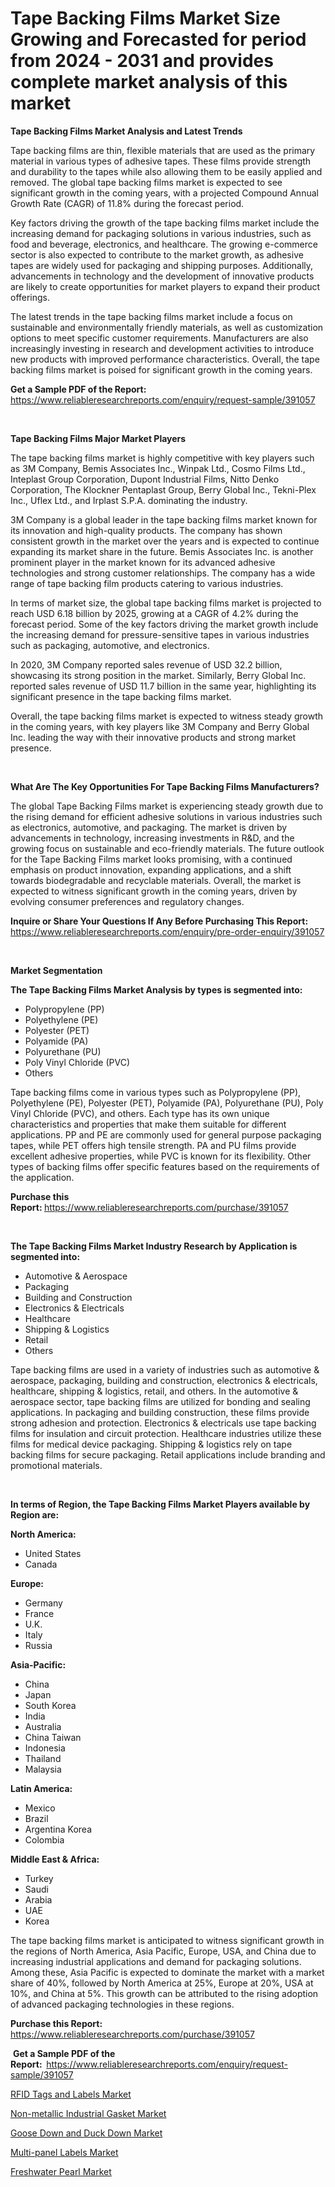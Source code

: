 <p><h1>Tape Backing Films Market Size Growing and Forecasted for period from 2024 - 2031 and provides complete market analysis of this market</h1></p><p><strong>Tape Backing Films Market Analysis and Latest Trends</strong></p>
<p><p>Tape backing films are thin, flexible materials that are used as the primary material in various types of adhesive tapes. These films provide strength and durability to the tapes while also allowing them to be easily applied and removed. The global tape backing films market is expected to see significant growth in the coming years, with a projected Compound Annual Growth Rate (CAGR) of 11.8% during the forecast period.</p><p>Key factors driving the growth of the tape backing films market include the increasing demand for packaging solutions in various industries, such as food and beverage, electronics, and healthcare. The growing e-commerce sector is also expected to contribute to the market growth, as adhesive tapes are widely used for packaging and shipping purposes. Additionally, advancements in technology and the development of innovative products are likely to create opportunities for market players to expand their product offerings.</p><p>The latest trends in the tape backing films market include a focus on sustainable and environmentally friendly materials, as well as customization options to meet specific customer requirements. Manufacturers are also increasingly investing in research and development activities to introduce new products with improved performance characteristics. Overall, the tape backing films market is poised for significant growth in the coming years.</p></p>
<p><strong>Get a Sample PDF of the Report:&nbsp;</strong> <a href="https://www.reliableresearchreports.com/enquiry/request-sample/391057">https://www.reliableresearchreports.com/enquiry/request-sample/391057</a></p>
<p>&nbsp;</p>
<p><strong>Tape Backing Films Major Market Players</strong></p>
<p><p>The tape backing films market is highly competitive with key players such as 3M Company, Bemis Associates Inc., Winpak Ltd., Cosmo Films Ltd., Inteplast Group Corporation, Dupont Industrial Films, Nitto Denko Corporation, The Klockner Pentaplast Group, Berry Global Inc., Tekni-Plex Inc., Uflex Ltd., and Irplast S.P.A. dominating the industry.</p><p>3M Company is a global leader in the tape backing films market known for its innovation and high-quality products. The company has shown consistent growth in the market over the years and is expected to continue expanding its market share in the future. Bemis Associates Inc. is another prominent player in the market known for its advanced adhesive technologies and strong customer relationships. The company has a wide range of tape backing film products catering to various industries.</p><p>In terms of market size, the global tape backing films market is projected to reach USD 6.18 billion by 2025, growing at a CAGR of 4.2% during the forecast period. Some of the key factors driving the market growth include the increasing demand for pressure-sensitive tapes in various industries such as packaging, automotive, and electronics.</p><p>In 2020, 3M Company reported sales revenue of USD 32.2 billion, showcasing its strong position in the market. Similarly, Berry Global Inc. reported sales revenue of USD 11.7 billion in the same year, highlighting its significant presence in the tape backing films market.</p><p>Overall, the tape backing films market is expected to witness steady growth in the coming years, with key players like 3M Company and Berry Global Inc. leading the way with their innovative products and strong market presence.</p></p>
<p>&nbsp;</p>
<p><strong>What Are The Key Opportunities For Tape Backing Films Manufacturers?</strong></p>
<p><p>The global Tape Backing Films market is experiencing steady growth due to the rising demand for efficient adhesive solutions in various industries such as electronics, automotive, and packaging. The market is driven by advancements in technology, increasing investments in R&D, and the growing focus on sustainable and eco-friendly materials. The future outlook for the Tape Backing Films market looks promising, with a continued emphasis on product innovation, expanding applications, and a shift towards biodegradable and recyclable materials. Overall, the market is expected to witness significant growth in the coming years, driven by evolving consumer preferences and regulatory changes.</p></p>
<p><strong>Inquire or Share Your Questions If Any Before Purchasing This Report:</strong> <a href="https://www.reliableresearchreports.com/enquiry/pre-order-enquiry/391057">https://www.reliableresearchreports.com/enquiry/pre-order-enquiry/391057</a></p>
<p>&nbsp;</p>
<p><strong>Market Segmentation</strong></p>
<p><strong>The Tape Backing Films Market Analysis by types is segmented into:</strong></p>
<p><ul><li>Polypropylene (PP)</li><li>Polyethylene (PE)</li><li>Polyester (PET)</li><li>Polyamide (PA)</li><li>Polyurethane (PU)</li><li>Poly Vinyl Chloride (PVC)</li><li>Others</li></ul></p>
<p><p>Tape backing films come in various types such as Polypropylene (PP), Polyethylene (PE), Polyester (PET), Polyamide (PA), Polyurethane (PU), Poly Vinyl Chloride (PVC), and others. Each type has its own unique characteristics and properties that make them suitable for different applications. PP and PE are commonly used for general purpose packaging tapes, while PET offers high tensile strength. PA and PU films provide excellent adhesive properties, while PVC is known for its flexibility. Other types of backing films offer specific features based on the requirements of the application.</p></p>
<p><strong>Purchase this Report:&nbsp;</strong><a href="https://www.reliableresearchreports.com/purchase/391057">https://www.reliableresearchreports.com/purchase/391057</a></p>
<p>&nbsp;</p>
<p><strong>The Tape Backing Films Market Industry Research by Application is segmented into:</strong></p>
<p><ul><li>Automotive & Aerospace</li><li>Packaging</li><li>Building and Construction</li><li>Electronics & Electricals</li><li>Healthcare</li><li>Shipping & Logistics</li><li>Retail</li><li>Others</li></ul></p>
<p><p>Tape backing films are used in a variety of industries such as automotive & aerospace, packaging, building and construction, electronics & electricals, healthcare, shipping & logistics, retail, and others. In the automotive & aerospace sector, tape backing films are utilized for bonding and sealing applications. In packaging and building construction, these films provide strong adhesion and protection. Electronics & electricals use tape backing films for insulation and circuit protection. Healthcare industries utilize these films for medical device packaging. Shipping & logistics rely on tape backing films for secure packaging. Retail applications include branding and promotional materials.</p></p>
<p>&nbsp;</p>
<p><strong>In terms of Region, the Tape Backing Films Market Players available by Region are:</strong></p>
<p>
    <p> <strong> North America: </strong>
        <ul>
            <li>United States</li>
            <li>Canada</li>
        </ul>
        </p> 
    <p> <strong> Europe: </strong>
        <ul>
            <li>Germany</li>
            <li>France</li>
            <li>U.K.</li>
            <li>Italy</li>
            <li>Russia</li>
        </ul>
        </p> 
    <p> <strong> Asia-Pacific: </strong>
        <ul>
            <li>China</li>
            <li>Japan</li>
            <li>South Korea</li>
            <li>India</li>
            <li>Australia</li>
            <li>China Taiwan</li>
            <li>Indonesia</li>
            <li>Thailand</li>
            <li>Malaysia</li>
        </ul>
        </p> 
    <p> <strong> Latin America: </strong>
        <ul>
            <li>Mexico</li>
            <li>Brazil</li>
            <li>Argentina Korea</li>
            <li>Colombia</li>
        </ul>
        </p> 
    <p> <strong> Middle East & Africa: </strong>
        <ul>
            <li>Turkey</li>
            <li>Saudi</li>
            <li>Arabia</li>
            <li>UAE</li>
            <li>Korea</li>
        </ul>
    </p>
    </p>
<p><p>The tape backing films market is anticipated to witness significant growth in the regions of North America, Asia Pacific, Europe, USA, and China due to increasing industrial applications and demand for packaging solutions. Among these, Asia Pacific is expected to dominate the market with a market share of 40%, followed by North America at 25%, Europe at 20%, USA at 10%, and China at 5%. This growth can be attributed to the rising adoption of advanced packaging technologies in these regions.</p></p>
<p><strong>Purchase this Report: </strong><a href="https://www.reliableresearchreports.com/purchase/391057">https://www.reliableresearchreports.com/purchase/391057</a></p>
<p>&nbsp;<strong>Get a Sample PDF of the Report:&nbsp;&nbsp;</strong><a href="https://www.reliableresearchreports.com/enquiry/request-sample/391057">https://www.reliableresearchreports.com/enquiry/request-sample/391057</a></p>
<p><strong></strong></p>
<p><p><a href="https://github.com/kosella/Market-Research-Report-List-2/blob/main/rfid-tags-and-labels-market.md">RFID Tags and Labels Market</a></p><p><a href="https://crocus-run-b5a.notion.site/Non-metallic-Industrial-Gasket-Market-Research-Report-Unlocks-Analysis-on-the-Market-Financial-Statu-9cc25e369b854df39d2659126e481be5">Non-metallic Industrial Gasket Market</a></p><p><a href="https://view.publitas.com/reportprime-1/goose-down-and-duck-down-market-research-report-provides-critical-insights-that-can-help-shape-business-development-and-investment-strategies/">Goose Down and Duck Down Market</a></p><p><a href="https://github.com/kufem1/Market-Research-Report-List-1/blob/main/multi-panel-labels-market.md">Multi-panel Labels Market</a></p><p><a href="https://view.publitas.com/reportprime-1/freshwater-pearl-market-size-market-trends-and-growth-outlook-forecasted-for-period-from-2024-to-2031/">Freshwater Pearl Market</a></p></p>